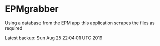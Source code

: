 # EPMgrabber
Using a database from the EPM app this application scrapes the files as required


Latest backup: Sun Aug 25 22:04:01 UTC 2019
